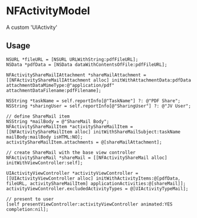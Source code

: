# NFActivityModel
A custom 'UIActivity'


## Usage

    NSURL *fileURL = [NSURL URLWithString:pdfFileURL];
    NSData *pdfData = [NSData dataWithContentsOfFile:pdfFileURL];

    NFActivityShareMailIAttachment *shareMailAttachment = [[NFActivityShareMailIAttachment alloc] initWithAttachmentData:pdfData attachmentDataMimeType:@"application/pdf" attachmentDataFilename:pdfFilename];
    
    NSString *taskName = self.reportInfo[@"TaskName"] ?: @"PDF Share";
    NSString *sharingUser = self.reportInfo[@"SharingUser"] ?: @"JV User";
    
    // define ShareMail item
    NSString *mailBody = @"ShareMail Body";
    NFActivityShareMailItem *activityShareMailItem = [[NFActivityShareMailItem alloc] initWithShareMailSubject:taskName mailBody:mailBody isHTML:NO];
    activityShareMailItem.attachments = @[shareMailAttachment];
    
    // create ShareMail with the base view controller
    NFActivityShareMail *shareMail = [[NFActivityShareMail alloc] initWithViewController:self];
    
    UIActivityViewController *activityViewController = [[UIActivityViewController alloc] initWithActivityItems:@[pdfData, fileURL, activityShareMailItem] applicationActivities:@[shareMail]];
    activityViewController.excludedActivityTypes = @[UIActivityTypeMail];
    
    // present to user
    [self presentViewController:activityViewController animated:YES completion:nil];
